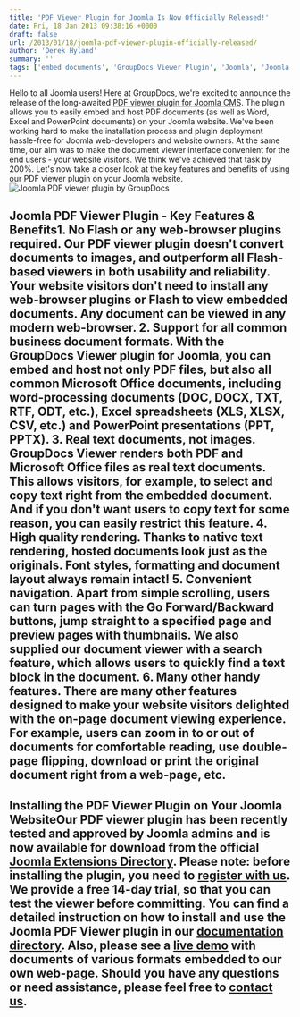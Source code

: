 ```yaml
---
title: 'PDF Viewer Plugin for Joomla Is Now Officially Released!'
date: Fri, 18 Jan 2013 09:38:16 +0000
draft: false
url: /2013/01/18/joomla-pdf-viewer-plugin-officially-released/
author: 'Derek Hyland'
summary: ''
tags: ['embed documents', 'GroupDocs Viewer Plugin', 'Joomla', 'Joomla document viewer', 'Joomla document viewer plugin', 'Joomla PDF viewer', 'Joomla PDF viewer plugin', 'Joomla plugin', 'online document viewer', 'View documents online', 'zArchive']
---
```


Hello to all Joomla users! Here at GroupDocs, we're excited to announce the release of the long-awaited [PDF viewer plugin for Joomla CMS](http://groupdocs.com/marketplace/plugins/viewer/joomla). The plugin allows you to easily embed and host PDF documents (as well as Word, Excel and PowerPoint documents) on your Joomla website. We've been working hard to make the installation process and plugin deployment hassle-free for Joomla web-developers and website owners. At the same time, our aim was to make the document viewer interface convenient for the end users - your website visitors. We think we've achieved that task by 200%. Let's now take a closer look at the key features and benefits of using our PDF viewer plugin on your Joomla website. ![Joomla PDF viewer plugin by GroupDocs](https://blog.groupdocs.com/wp-content/uploads/sites/4/2013/08/GD_Viewer_Plugin_for_Joomla.jpg)

## Joomla PDF Viewer Plugin - Key Features & Benefits**1\. No Flash or any web-browser plugins required.** Our PDF viewer plugin doesn't convert documents to images, and outperform all Flash-based viewers in both usability and reliability. Your website visitors don't need to install any web-browser plugins or Flash to view embedded documents. Any document can be viewed in any modern web-browser. **2\. Support for all common business document formats.** With the GroupDocs Viewer plugin for Joomla, you can embed and host not only PDF files, but also all common Microsoft Office documents, including word-processing documents (DOC, DOCX, TXT, RTF, ODT, etc.), Excel spreadsheets (XLS, XLSX, CSV, etc.) and PowerPoint presentations (PPT, PPTX). **3\. Real text documents, not images.** GroupDocs Viewer renders both PDF and Microsoft Office files as real text documents. This allows visitors, for example, to select and copy text right from the embedded document. And if you don't want users to copy text for some reason, you can easily restrict this feature. **4\. High quality rendering.** Thanks to native text rendering, hosted documents look just as the originals. Font styles, formatting and document layout always remain intact! **5\. Convenient navigation.** Apart from simple scrolling, users can turn pages with the Go Forward/Backward buttons, jump straight to a specified page and preview pages with thumbnails. We also supplied our document viewer with a search feature, which allows users to quickly find a text block in the document. **6\. Many other handy features.** There are many other features designed to make your website visitors delighted with the on-page document viewing experience. For example, users can zoom in to or out of documents for comfortable reading, use double-page flipping, download or print the original document right from a web-page, etc.

## Installing the PDF Viewer Plugin on Your Joomla WebsiteOur PDF viewer plugin has been recently tested and approved by Joomla admins and is now available for download from the official [Joomla Extensions Directory](http://extensions.joomla.org/extensions/social-web/social-display/documents-cloud-based/22977). **Please note:** before installing the plugin, you need to [register with us](https://apps.groupdocs.com/sign-up). We provide a free 14-day trial, so that you can test the viewer before committing. You can find a detailed instruction on how to install and use the Joomla PDF Viewer plugin in our [documentation directory](https://docs.groupdocs.com/viewer/). Also, please see a [live demo](http://groupdocs.com/apps/viewer/live-demo) with documents of various formats embedded to our own web-page. Should you have any questions or need assistance, please feel free to [contact us](http://groupdocs.com/corporate/contact-us).




